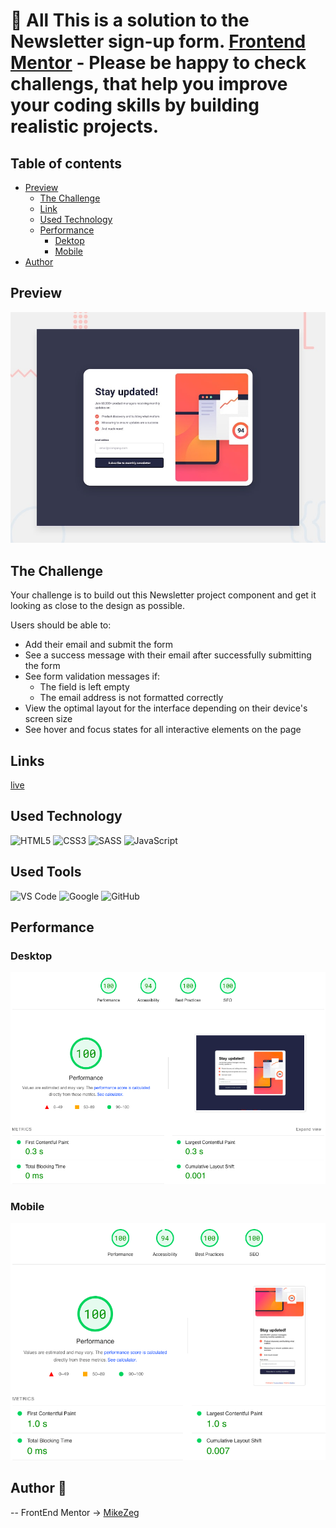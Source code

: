 # 👋 All This is a solution to the Newsletter sign-up form. [Frontend Mentor](https://www.frontendmentor.io) - Please be happy to check challengs, that help you improve your coding skills by building realistic projects. 

## Table of contents

- [Preview](#overview)
    - [The Challenge](#The-challenge)
    - [Link](#Links)
    - [Used Technology](#Used-Technology)
    - [Performance](##Performance)
        - [Dektop](###Desktop)
        - [Mobile](###Mobile)
- [Author](#Author)

## Preview

![Preview](./design/desktop-preview.jpg)

## The Challenge

Your challenge is to build out this Newsletter project component and get it looking as close to the design as possible.

Users should be able to:

- Add their email and submit the form
- See a success message with their email after successfully submitting the form
- See form validation messages if:
  - The field is left empty
  - The email address is not formatted correctly
- View the optimal layout for the interface depending on their device's screen size
- See hover and focus states for all interactive elements on the page

## Links

[live](https://mikezeg.github.io/FrontEndMentor.io/newsletter-sign-up-with-success-message-main/)

## Used Technology

![HTML5](https://img.shields.io/badge/html5-%23E34F26.svg?style=for-the-badge&logo=html5&logoColor=white) ![CSS3](https://img.shields.io/badge/css3-%231572B6.svg?style=for-the-badge&logo=css3&logoColor=white)
![SASS](https://img.shields.io/badge/SASS-hotpink.svg?style=for-the-badge&logo=SASS&logoColor=white)
![JavaScript](https://img.shields.io/badge/JavaScript%20-%23F7DF1E.svg?style=for-the-badge&logo=javascript&logoColor=black)

## Used Tools
![VS Code](https://img.shields.io/badge/VS%20Code-0078d7.svg?style=for-the-badge&logo=visual-studio-code&logoColor=white) ![Google](https://img.shields.io/badge/google-DA4437?style=for-the-badge&logo=google&logoColor=white) ![GitHub](https://img.shields.io/badge/github-%23121011.svg?style=for-the-badge&logo=github&logoColor=white)

## Performance

  ### Desktop
![deskopt-performance](./design/Screenshot%202024-01-09%20at%2017.47.06.png)

  ### Mobile
![mobile-performance](./design/Screenshot%202024-01-09%20at%2017.46.51.png)

## Author 🚀
 -- FrontEnd Mentor -> [MikeZeg](https://www.frontendmentor.io/profile/MikeZeg)

